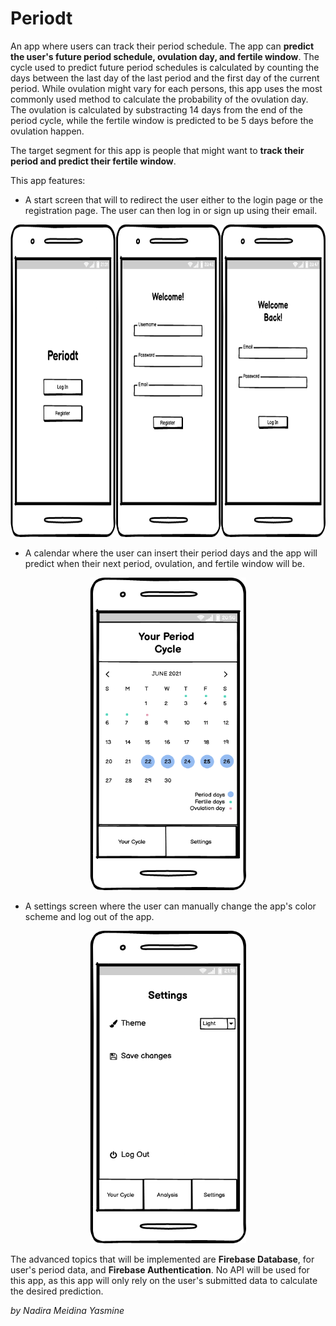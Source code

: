 # Periodt

An app where users can track their period schedule. The app can **predict the user's future period schedule, ovulation day, and fertile window**. The cycle used to predict future period schedules is calculated by counting the days between the last day of the last period and the first day of the current period. While ovulation might vary for each persons, this app uses the most commonly used method to calculate the probability of the ovulation day. The ovulation is calculated by substracting 14 days from the end of the period cycle, while the fertile window is predicted to be 5 days before the ovulation happen.

The target segment for this app is people that might want to **track their period and predict their fertile window**.

This app features:

* A start screen that will to redirect the user either to the login page or the registration page. The user can then log in or sign up using their email.

<p align="center">
<img src="./start screen.png" alt="wireframe of the start, registration, and login pages" width="750" height="500">
</p>

* A calendar where the user can insert their period days and the app will predict when their next period, ovulation, and fertile window will be.

<p align="center">
<img src="./cal.png" alt="wireframe of the calendar page" width="250" height="500">
</p>

* A settings screen where the user can manually change the app's color scheme and log out of the app.

<p align="center">
<img src="./setting.png" alt="wireframe of the settings page" width="250" height="500">
</p>

The advanced topics that will be implemented are **Firebase Database**, for user's period data, and **Firebase Authentication**. No API will be used for this app, as this app will only rely on the user's submitted data to calculate the desired prediction.

_by Nadira Meidina Yasmine_
